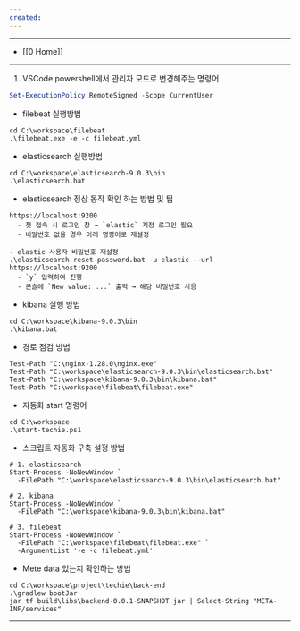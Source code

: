 ```yaml
---
created:
---
```

---
- [[0 Home]]
---

1. VSCode powershell에서 관리자 모드로 변경해주는 명령어
```powershell
Set-ExecutionPolicy RemoteSigned -Scope CurrentUser
```

- filebeat 실행방법
```
cd C:\workspace\filebeat
.\filebeat.exe -e -c filebeat.yml
```

- elasticsearch 실행방법
```
cd C:\workspace\elasticsearch-9.0.3\bin
.\elasticsearch.bat
```

- elasticsearch 정상 동작 확인 하는 방법 및 팁
```
https://localhost:9200
  - 첫 접속 시 로그인 창 → `elastic` 계정 로그인 필요
  - 비밀번호 없을 경우 아래 명령어로 재설정

- elastic 사용자 비밀번호 재설정
.\elasticsearch-reset-password.bat -u elastic --url https://localhost:9200
  - `y` 입력하여 진행
  - 콘솔에 `New value: ...` 출력 → 해당 비밀번호 사용
```

- kibana 실행 방법
```
cd C:\workspace\kibana-9.0.3\bin
.\kibana.bat
```

- 경로 점검 방법
```
Test-Path "C:\nginx-1.28.0\nginx.exe"
Test-Path "C:\workspace\elasticsearch-9.0.3\bin\elasticsearch.bat"
Test-Path "C:\workspace\kibana-9.0.3\bin\kibana.bat"
Test-Path "C:\workspace\filebeat\filebeat.exe"
```

- 자동화 start 명령어
```
cd C:\workspace
.\start-techie.ps1
```

- 스크립트 자동화 구축 설정 방법
```
# 1. elasticsearch
Start-Process -NoNewWindow `
  -FilePath "C:\workspace\elasticsearch-9.0.3\bin\elasticsearch.bat"

# 2. kibana
Start-Process -NoNewWindow `
  -FilePath "C:\workspace\kibana-9.0.3\bin\kibana.bat"

# 3. filebeat
Start-Process -NoNewWindow `
  -FilePath "C:\workspace\filebeat\filebeat.exe" `
  -ArgumentList '-e -c filebeat.yml'
```

- Mete data 있는지 확인하는 방법
```
cd C:\workspace\project\techie\back-end
.\gradlew bootJar
jar tf build\libs\backend-0.0.1-SNAPSHOT.jar | Select-String "META-INF/services"
```


---